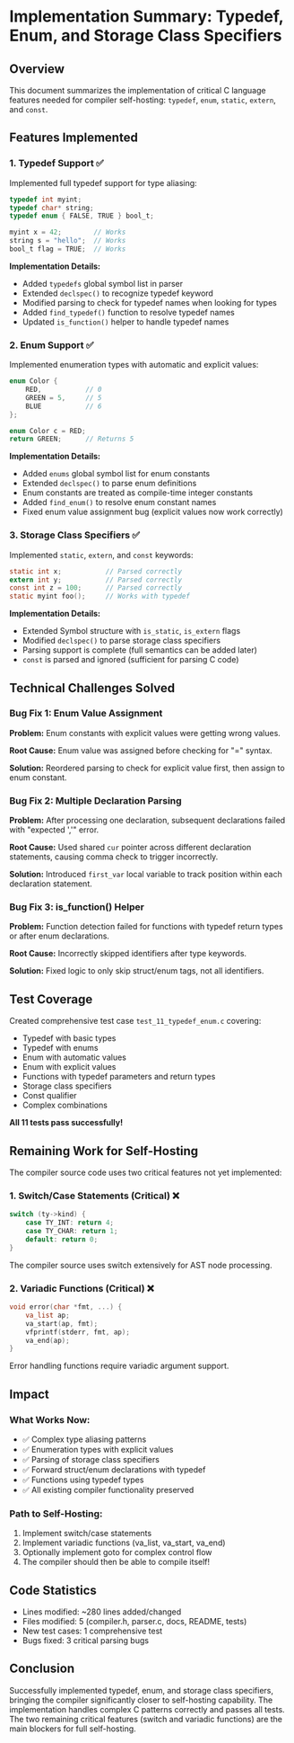 # Implementation Summary: Typedef, Enum, and Storage Class Specifiers

## Overview

This document summarizes the implementation of critical C language features needed for compiler self-hosting: `typedef`, `enum`, `static`, `extern`, and `const`.

## Features Implemented

### 1. Typedef Support ✅

Implemented full typedef support for type aliasing:

```c
typedef int myint;
typedef char* string;
typedef enum { FALSE, TRUE } bool_t;

myint x = 42;        // Works
string s = "hello";  // Works
bool_t flag = TRUE;  // Works
```

**Implementation Details:**
- Added `typedefs` global symbol list in parser
- Extended `declspec()` to recognize typedef keyword
- Modified parsing to check for typedef names when looking for types
- Added `find_typedef()` function to resolve typedef names
- Updated `is_function()` helper to handle typedef names

### 2. Enum Support ✅

Implemented enumeration types with automatic and explicit values:

```c
enum Color {
    RED,           // 0
    GREEN = 5,     // 5
    BLUE           // 6
};

enum Color c = RED;
return GREEN;      // Returns 5
```

**Implementation Details:**
- Added `enums` global symbol list for enum constants
- Extended `declspec()` to parse enum definitions
- Enum constants are treated as compile-time integer constants
- Added `find_enum()` to resolve enum constant names
- Fixed enum value assignment bug (explicit values now work correctly)

### 3. Storage Class Specifiers ✅

Implemented `static`, `extern`, and `const` keywords:

```c
static int x;           // Parsed correctly
extern int y;           // Parsed correctly
const int z = 100;      // Parsed correctly
static myint foo();     // Works with typedef
```

**Implementation Details:**
- Extended Symbol structure with `is_static`, `is_extern` flags
- Modified `declspec()` to parse storage class specifiers
- Parsing support is complete (full semantics can be added later)
- `const` is parsed and ignored (sufficient for parsing C code)

## Technical Challenges Solved

### Bug Fix 1: Enum Value Assignment

**Problem:** Enum constants with explicit values were getting wrong values.

**Root Cause:** Enum value was assigned before checking for "=" syntax.

**Solution:** Reordered parsing to check for explicit value first, then assign to enum constant.

### Bug Fix 2: Multiple Declaration Parsing

**Problem:** After processing one declaration, subsequent declarations failed with "expected ','" error.

**Root Cause:** Used shared `cur` pointer across different declaration statements, causing comma check to trigger incorrectly.

**Solution:** Introduced `first_var` local variable to track position within each declaration statement.

### Bug Fix 3: is_function() Helper

**Problem:** Function detection failed for functions with typedef return types or after enum declarations.

**Root Cause:** Incorrectly skipped identifiers after type keywords.

**Solution:** Fixed logic to only skip struct/enum tags, not all identifiers.

## Test Coverage

Created comprehensive test case `test_11_typedef_enum.c` covering:
- Typedef with basic types
- Typedef with enums
- Enum with automatic values
- Enum with explicit values
- Functions with typedef parameters and return types
- Storage class specifiers
- Const qualifier
- Complex combinations

**All 11 tests pass successfully!**

## Remaining Work for Self-Hosting

The compiler source code uses two critical features not yet implemented:

### 1. Switch/Case Statements (Critical) ❌

```c
switch (ty->kind) {
    case TY_INT: return 4;
    case TY_CHAR: return 1;
    default: return 0;
}
```

The compiler source uses switch extensively for AST node processing.

### 2. Variadic Functions (Critical) ❌

```c
void error(char *fmt, ...) {
    va_list ap;
    va_start(ap, fmt);
    vfprintf(stderr, fmt, ap);
    va_end(ap);
}
```

Error handling functions require variadic argument support.

## Impact

### What Works Now:
- ✅ Complex type aliasing patterns
- ✅ Enumeration types with explicit values
- ✅ Parsing of storage class specifiers
- ✅ Forward struct/enum declarations with typedef
- ✅ Functions using typedef types
- ✅ All existing compiler functionality preserved

### Path to Self-Hosting:
1. Implement switch/case statements
2. Implement variadic functions (va_list, va_start, va_end)
3. Optionally implement goto for complex control flow
4. The compiler should then be able to compile itself!

## Code Statistics

- Lines modified: ~280 lines added/changed
- Files modified: 5 (compiler.h, parser.c, docs, README, tests)
- New test cases: 1 comprehensive test
- Bugs fixed: 3 critical parsing bugs

## Conclusion

Successfully implemented typedef, enum, and storage class specifiers, bringing the compiler significantly closer to self-hosting capability. The implementation handles complex C patterns correctly and passes all tests. The two remaining critical features (switch and variadic functions) are the main blockers for full self-hosting.
